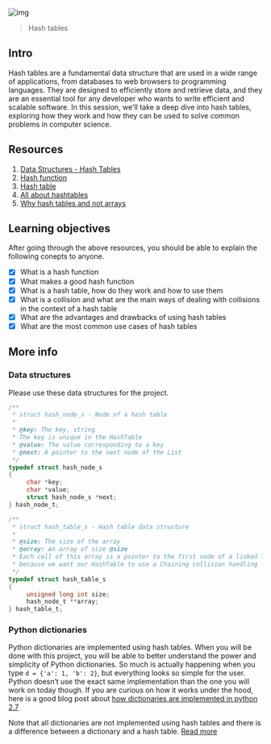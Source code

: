 ![img](https://assets.imaginablefutures.com/media/images/ALX_Logo.max-200x150.png)
> Hash tables

## Intro
Hash tables are a fundamental data structure that are used in a wide range of applications, from databases to web browsers to programming languages. They are designed to efficiently store and retrieve data, and they are an essential tool for any developer who wants to write efficient and scalable software. In this session, we'll take a deep dive into hash tables, exploring how they work and how they can be used to solve common problems in computer science.

## Resources
1. [Data Structures - Hash Tables](https://www.youtube.com/watch?v=MfhjkfocRR0)
2. [Hash function](https://en.wikipedia.org/wiki/Hash_function)
3. [Hash table](https://en.wikipedia.org/wiki/Hash_table)
4. [All about hashtables](https://www.digitalocean.com/community/tutorials/hash-table-in-c-plus-plus)
5. [Why hash tables and not arrays](https://stackoverflow.com/questions/31930046/what-is-a-hash-table-and-how-do-you-make-it-in-c)

## Learning objectives
After going through the above resources, you should be able to explain the following conepts to anyone. 

* [X] What is a hash function
* [X] What makes a good hash function
* [X] What is a hash table, how do they work and how to use them
* [X] What is a collision and what are the main ways of dealing with collisions in the context of a hash table
* [X] What are the advantages and drawbacks of using hash tables
* [X] What are the most common use cases of hash tables

## More info
### Data structures
Please use these data structures for the project. 
```c
/**
 * struct hash_node_s - Node of a hash table
 *
 * @key: The key, string
 * The key is unique in the HashTable
 * @value: The value corresponding to a key
 * @next: A pointer to the next node of the List
 */
typedef struct hash_node_s
{
     char *key;
     char *value;
     struct hash_node_s *next;
} hash_node_t;

/**
 * struct hash_table_s - Hash table data structure
 *
 * @size: The size of the array
 * @array: An array of size @size
 * Each cell of this array is a pointer to the first node of a linked list,
 * because we want our HashTable to use a Chaining collision handling
 */
typedef struct hash_table_s
{
     unsigned long int size;
     hash_node_t **array;
} hash_table_t;
```

### Python dictionaries
Python dictionaries are implemented using hash tables. When you will be done with this project, you will be able to better understand the power and simplicity of Python dictionaries. So much is actually happening when you type ```d = {'a': 1, 'b': 2}```, but everything looks so simple for the user. Python doesn’t use the exact same implementation than the one you will work on today though. If you are curious on how it works under the hood, here is a good blog post about [how dictionaries are implemented in python 2.7](http://www.laurentluce.com/posts/python-dictionary-implementation/)

Note that all dictionaries are not implemented using hash tables and there is a difference between a dictionary and a hash table. [Read more](https://stackoverflow.com/questions/2061222/what-is-the-true-difference-between-a-dictionary-and-a-hash-table)
